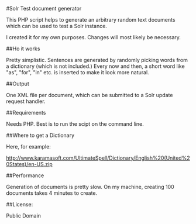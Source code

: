 #Solr Test document generator

This PHP script helps to generate an arbitrary random text documents which can be used to test a Solr instance.

I created it for my own purposes. Changes will most likely be necessary.

##Ho it works

Pretty simplistic. Sentences are generated by randomly picking words from a dictionary (which is not included.) Every now and then, a short word like "as", "for", "in" etc. is inserted to make it look more natural.

##Output

One XML file per document, which can be submitted to a Solr update request handler.

##Requirements

Needs PHP. Best is to run the scipt on the command line.

##Where to get a Dictionary

Here, for example:

http://www.karamasoft.com/UltimateSpell/Dictionary/English%20(United%20States)/en-US.zip

##Performance

Generation of documents is pretty slow. On my machine, creating 100 documents takes 4 minutes to create.

##License:

Public Domain
